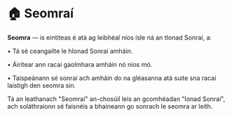 # 🏠 Seomraí

**Seomra** — is eintiteas é atá ag leibhéal níos ísle ná an tIonad Sonraí, a:

• Tá sé ceangailte le hIonad Sonraí amháin.

• Áirítear ann racaí gaolmhara amháin nó níos mó.

• Taispeánann sé sonraí ach amháin do na gléasanna atá suite sna racaí laistigh den seomra sin.



Tá an leathanach "Seomraí" an-chosúil leis an gcomhéadan "Ionad Sonraí", ach soláthraíonn sé faisnéis a bhaineann go sonrach le seomra ar leith.
